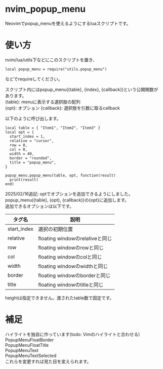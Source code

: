 # nvim_popup_menu
Neovimでpopup_menuを使えるようにするluaスクリプトです。

# 使い方
nvim/lua/utils下などにこのスクリプトを置き、
```
local popup_menu = require("utils.popup_menu")
```
などでrequireしてください。

スクリプト内にはpopup_menu({table}, {index}, {callback})という公開関数があります。   
{table}: menuに表示する選択肢の配列   
{opt}: オプション 
{callback}: 選択肢を引数に取るcallback  

以下のように呼び出します。  
```
local table = { "Item1", "Item2", "Item3" }
local opt = {
  start_index = 1,
  relative = "cursor",
  row = 0,
  col = 0,
  width = 40,
  border = "rounded",
  title = "popup_menu",
}

popup_menu.popup_menu(table, opt, function(result)
  print(result)
end)
```

2025/02/16追記: optでオプションを追加できるようにしました。  
popup_menu({table}, {opt}, {callback})の{opt}に追加します。  
追加できるオプションは以下です。  

| タグ名       | 説明                            |
|-------------|--------------------------------|
| start_index | 選択の初期位置                   |
| relative    | floating windowのrelativeと同じ |
| row         | floating windowのrowと同じ      |
| col         | floating windowのcolと同じ      |
| width       | floating windowのwidthと同じ    |
| border      | floating windowのborderと同じ   |
| title       | floating windowのtitleと同じ    |

heightは指定できません。渡されたtable数で固定です。

# 補足
ハイライトを独自に作っています(todo: Vimのハイライトと合わせる)  
PopupMenuFloatBorder  
PopupMenuFloatTitle  
PopupMenuText  
PopupMenuTextSelected  
これらを変更すれば見た目を変えられます。

